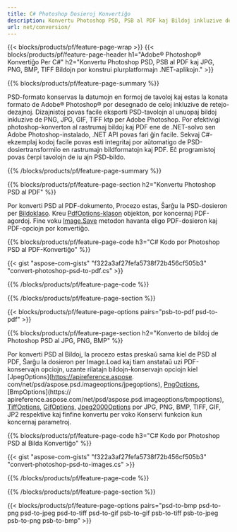 ```yaml
---
title: C# Photoshop Dosieroj Konvertiĝo
description: Konvertu Photoshop PSD, PSB al PDF kaj Bildoj inkluzive de BMP, JPG, PNG, TIFF kun malmultaj linioj de C#-kodo per .NET-biblioteko.
url: net/conversion/
---
```


{{< blocks/products/pf/feature-page-wrap >}}
{{< blocks/products/pf/feature-page-header h1="Adobe® Photoshop® Konvertiĝo Per C#" h2="Konvertu Photoshop PSD, PSB al PDF kaj JPG, PNG, BMP, TIFF Bildojn por konstrui plurplatformajn .NET-aplikojn." >}}

{{% blocks/products/pf/feature-page-summary %}}

PSD-formato konservas la datumojn en formoj de tavoloj kaj estas la konata formato de Adobe® Photoshop® por desegnado de celoj inkluzive de retejo-dezajnoj. Dizajnistoj povas facile eksporti PSD-tavolojn al unuopaj bildoj inkluzive de PNG, JPG, GIF, TIFF ktp per Adobe Photoshop. Por efektivigi photoshop-konverton al rastrumaj bildoj kaj PDF ene de .NET-solvo sen Adobe Photoshop-instalado, .NET API povas fari ĝin facile. Sekvaj C#-ekzemplaj kodoj facile povas esti integritaj por aŭtomatigo de PSD-dosiertransformilo en rastrumajn bildformatojn kaj PDF. Eĉ programistoj povas ĉerpi tavolojn de iu ajn PSD-bildo.


{{% /blocks/products/pf/feature-page-summary %}}

{{% blocks/products/pf/feature-page-section h2="Konvertu Photoshop PSD al PDF" %}}

Por konverti PSD al PDF-dokumento, Procezo estas, Ŝarĝu la PSD-dosieron per [Bildoklaso](https://apireference.aspose.com/net/psd/aspose.psd/image). Kreu [PdfOptions-klason](https://apireference.aspose.com/net/psd/aspose.psd.imageoptions/pdfoptions) objekton, por koncernaj PDF-agordoj. Fine voku [Image.Save](https://apireference.aspose.com/net/psd/aspose.psd.image/save/methods/3) metodon havanta eligo PDF-dosieron kaj PDF-opciojn por konvertiĝo.

{{% blocks/products/pf/feature-page-code h3="C# Kodo por Photoshop PSD al PDF-Konvertiĝo" %}}

{{< gist "aspose-com-gists" "f322a3af27fefa5738f72b456cf505b3" "convert-photoshop-psd-to-pdf.cs" >}}

{{% /blocks/products/pf/feature-page-code %}}

{{% /blocks/products/pf/feature-page-section %}}

{{< blocks/products/pf/feature-page-options pairs="psb-to-pdf psd-to-pdf" >}}

{{% blocks/products/pf/feature-page-section h2="Konverto de bildoj de Photoshop PSD al JPG, PNG, BMP" %}}

Por konverti PSD al Bildoj, la procezo estas preskaŭ sama kiel de PSD al PDF, Ŝarĝu la dosieron per Image.Load kaj tiam anstataŭ uzi PDF-konservajn opciojn, uzante rilatajn bildojn-konservajn opciojn kiel [JpegOptions](https://apireference.aspose. com/net/psd/aspose.psd.imageoptions/jpegoptions), [PngOptions](https://apireference.aspose.com/net/psd/aspose.psd.imageoptions/pngoptions), [BmpOptions](https:// apireference.aspose.com/net/psd/aspose.psd.imageoptions/bmpoptions), [TiffOptions](https://apireference.aspose.com/net/psd/aspose.psd.imageoptions/tiffoptions), [GifOptions]( https://apireference.aspose.com/net/psd/aspose.psd.imageoptions/gifoptions), [Jpeg2000Options](https://apireference.aspose.com/net/psd/aspose.psd.imageoptions/jpeg2000options) por JPG, PNG, BMP, TIFF, GIF, JP2 respektive kaj finfine konvertu per voko Konservi funkcion kun koncernaj parametroj.


{{% blocks/products/pf/feature-page-code h3="C# Kodo por Photoshop PSD al Bilda Konvertiĝo" %}}

{{< gist "aspose-com-gists" "f322a3af27fefa5738f72b456cf505b3" "convert-photoshop-psd-to-images.cs" >}}

{{% /blocks/products/pf/feature-page-code %}}

{{% /blocks/products/pf/feature-page-section %}}

{{< blocks/products/pf/feature-page-options pairs="psd-to-bmp psd-to-png psd-to-jpeg psd-to-tiff psd-to-gif psb-to-gif psb-to-tiff psb-to-jpeg psb-to-png psb-to-bmp" >}}

